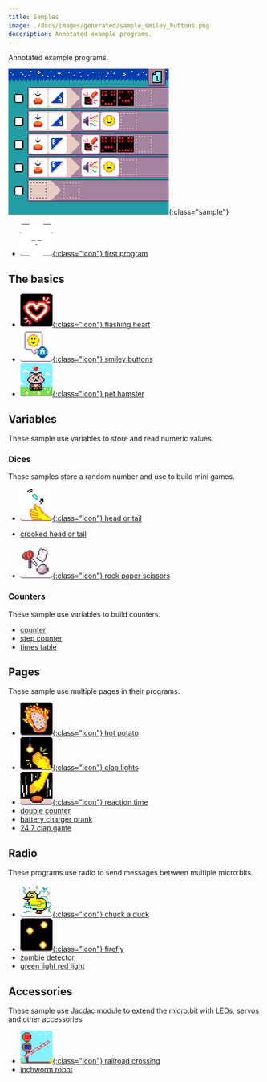 ```yaml
---
title: Samples
image: ./docs/images/generated/sample_smiley_buttons.png
description: Annotated example programs.
---
```


Annotated example programs.

![Smiley Buttons MicroCode program](./images/generated/sample_smiley_buttons.png){:class="sample"}

-   [![new program](./images/generated/icon_new_program.png){:class="icon"} first program](./samples/first-program)

## The basics

-   [![Flashing Heart icon](./images/generated/icon_sample_flashing_heart.png){:class="icon"} flashing heart](./samples/flashing-heart)
-   [![Smiley Buttons icon](./images/generated/icon_sample_smiley_buttons.png){:class="icon"} smiley buttons](./samples/smiley-buttons)
-   [![Pet hamster icon](./images/generated/icon_sample_pet_hamster.png){:class="icon"} pet hamster](./samples/pet-hamster)

## Variables

These sample use variables to store and read numeric values.

### Dices

These samples store a random number and use to build mini games.

-   [![Head or tail icon](./images/generated/icon_sample_head_or_tail.png){:class="icon"} head or tail](./samples/head-or-tail)
-   [crooked head or tail](./samples/crooked-head-or-tail)

-   [![Rock Paper Scissors icon](./images/generated/icon_sample_rock_paper_scissors.png){:class="icon"} rock paper scissors](./samples/rock-paper-scissors)

### Counters

These sample use variables to build counters.

-   [counter](./samples/counter)
-   [step counter](./samples/step-counter)
-   [times table](./samples/times-table)

## Pages

These sample use multiple pages in their programs.

-   [![Hot potato icon](./images/generated/icon_hot_potato.png){:class="icon"} hot potato](./samples/hot-potato)
-   [![Clap lights icon](./images/generated/icon_sample_clap_lights.png){:class="icon"} clap lights](./samples/clap-lights)
-   [![reaction time](./images/generated/icon_reaction_time.png){:class="icon"} reaction time](./samples/reaction-time)
-   [double counter](./samples/double-counter)
-   [battery charger prank](./samples/battery-charger-prank)
-   [24 7 clap game](./samples/24-7-clap)

## Radio

These programs use radio to send messages between multiple
micro:bits.

-   [![Chuck a duck icon](./images/generated/icon_sample_chuck_a_duck.png){:class="icon"} chuck a duck](./samples/chuck-a-duck)
-   [![Firefly icon](./images/generated/icon_sample_firefly.png){:class="icon"} firefly](./samples/firefly)
-   [zombie detector](./samples/zombie-detector)
-   [green light red light](./samples/green-light-red-light)

## Accessories

These sample use [Jacdac](https://aka.ms/jacdac) module
to extend the micro:bit with LEDs, servos and other accessories.

-   [![railroad crossing](./images/generated/icon_railroad_crossing.png){:class="icon"} railroad crossing](./samples/railroad-crossing)
-   [inchworm robot](./samples/inchworm)
